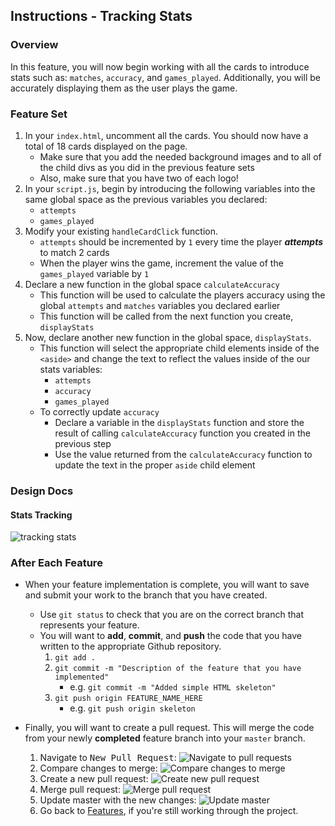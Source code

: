 Instructions - Tracking Stats
--

### Overview

In this feature, you will now begin working with all the cards to introduce stats such as: `matches`, `accuracy`, and `games_played`. Additionally, you will be accurately displaying them as the user plays the game.

### Feature Set

1. In your `index.html`, uncomment all the cards. You should now have a total of 18 cards displayed on the page.
    - Make sure that you add the needed background images and to all of the child divs as you did in the previous feature sets
    - Also, make sure that you have two of each logo!
2. In your `script.js`, begin by introducing the following variables into the same global space as the previous variables you declared:
   - `attempts`
   - `games_played`
3. Modify your existing `handleCardClick` function.
    - `attempts` should be incremented by `1` every time the player ***attempts*** to match 2 cards
    - When the player wins the game, increment the value of the `games_played` variable by `1`
4. Declare a new function in the global space `calculateAccuracy`
    - This function will be used to calculate the players accuracy using the global `attempts` and `matches` variables you declared earlier
    - This function will be called from the next function you create, `displayStats`
5. Now, declare another new function in the global space, `displayStats`.
    - This function will select the appropriate child elements inside of the `<aside>` and change the text to reflect the values inside of the our stats variables:
      - `attempts`
      - `accuracy`
      - `games_played`
    - To correctly update `accuracy`
      - Declare a variable in the `displayStats` function and store the result of calling `calculateAccuracy` function you created in the previous step
      - Use the value returned from the `calculateAccuracy` function to update the text in the proper `aside` child element

### Design Docs

#### Stats Tracking
![tracking stats](../feature-gifs/stats-tracking.gif)



### After Each Feature

- When your feature implementation is complete, you will want to save and submit your work to the branch that you have created.
  - Use `git status` to check that you are on the correct branch that represents your feature.
  - You will want to **add**, **commit**, and **push** the code that you have written to the appropriate Github repository.
    1. `git add .`
    2. `git commit -m "Description of the feature that you have implemented"`
       - e.g. `git commit -m "Added simple HTML skeleton"`
    3. `git push origin FEATURE_NAME_HERE`
       - e.g. `git push origin skeleton`

- Finally, you will want to create a pull request. This will merge the code from your newly **completed** feature branch into your `master` branch.

  1. Navigate to <kbd>New Pull Request</kbd>:
  ![Navigate to pull requests](../post-feature/navigate-to-pull-request.gif)
  2. Compare changes to merge:
  ![Compare changes to merge](../post-feature/compare-changes.gif)
  3. Create a new pull request:
  ![Create new pull request](../post-feature/create-pull-request.gif)
  4. Merge pull request:
  ![Merge pull request](../post-feature/merge-pull-request.gif)
  5. Update master with the new changes:
  ![Update master](../post-feature/pull-new-changes.gif)
  6. Go back to [Features](../../README.md#features), if you're still working through the project.
